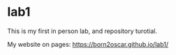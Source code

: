 # lab1
This is my first in person lab, and repository turotial.

My website on pages: https://born2oscar.github.io/lab1/
